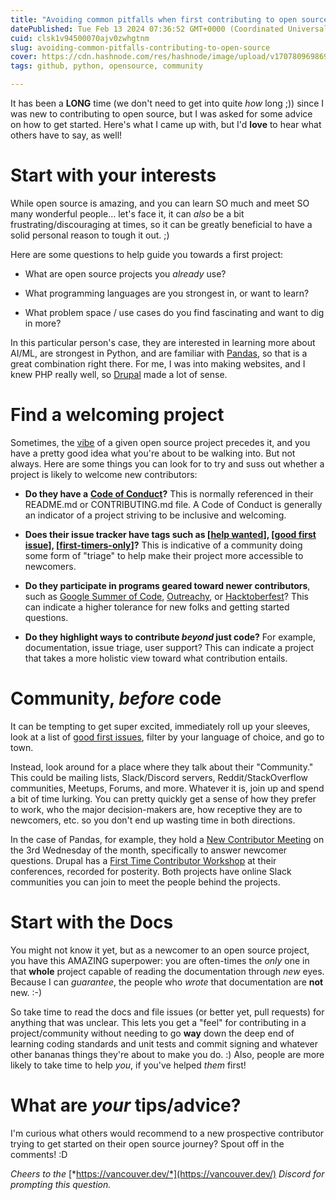 ```yaml
---
title: "Avoiding common pitfalls when first contributing to open source"
datePublished: Tue Feb 13 2024 07:36:52 GMT+0000 (Coordinated Universal Time)
cuid: clsk1v94500070ajv0zwhgtnm
slug: avoiding-common-pitfalls-contributing-to-open-source
cover: https://cdn.hashnode.com/res/hashnode/image/upload/v1707809698699/a4982bf5-13dd-4430-8187-d0bc140e589f.jpeg
tags: github, python, opensource, community

---
```


It has been a **LONG** time (we don't need to get into quite *how* long ;)) since I was new to contributing to open source, but I was asked for some advice on how to get started. Here's what I came up with, but I'd **love** to hear what others have to say, as well!

# Start with your interests

While open source is amazing, and you can learn SO much and meet SO many wonderful people... let's face it, it can *also* be a bit frustrating/discouraging at times, so it can be greatly beneficial to have a solid personal reason to tough it out. ;)

Here are some questions to help guide you towards a first project:

* What are open source projects you *already* use?
    
* What programming languages are you strongest in, or want to learn?
    
* What problem space / use cases do you find fascinating and want to dig in more?
    

In this particular person's case, they are interested in learning more about AI/ML, are strongest in Python, and are familiar with [Pandas](https://github.com/pandas-dev/pandas/), so that is a great combination right there. For me, I was into making websites, and I knew PHP really well, so [Drupal](https://www.drupal.org/) made a lot of sense.

# Find a welcoming project

Sometimes, the [vibe](https://lkml.iu.edu/hypermail/linux/kernel/2401.3/04208.html) of a given open source project precedes it, and you have a pretty good idea what you're about to be walking into. But not always. Here are some things you can look for to try and suss out whether a project is likely to welcome new contributors:

* **Do they have a** [**Code of Conduct**](https://www.contributor-covenant.org/version/1/4/code-of-conduct/)**?** This is normally referenced in their README.md or CONTRIBUTING.md file. A Code of Conduct is generally an indicator of a project striving to be inclusive and welcoming.
    
* **Does their issue tracker have tags such as \[**[**help wanted**](https://github.com/search?q=label%3Ahelp-wanted&type=issues)**\], \[**[**good first issue**](https://github.com/search?q=label%3Agood-first-issue&type=issues)**\], \[**[**first-timers-only**](https://github.com/search?q=label%3Afirst-timers-only&state=open&type=Issues)**\]?** This is indicative of a community doing some form of "triage" to help make their project more accessible to newcomers.
    
* **Do they participate in programs geared toward newer contributors**, such as [Google Summer of Code](https://summerofcode.withgoogle.com/), [Outreachy](https://www.outreachy.org/), or [Hacktoberfest](https://hacktoberfest.com/)? This can indicate a higher tolerance for new folks and getting started questions.
    
* **Do they highlight ways to contribute *beyond* just code?** For example, documentation, issue triage, user support? This can indicate a project that takes a more holistic view toward what contribution entails.
    

# Community, *before* code

It can be tempting to get super excited, immediately roll up your sleeves, look at a list of [good first issues](https://goodfirstissue.dev/), filter by your language of choice, and go to town.

Instead, look around for a place where they talk about their "Community." This could be mailing lists, Slack/Discord servers, Reddit/StackOverflow communities, Meetups, Forums, and more. Whatever it is, join up and spend a bit of time lurking. You can pretty quickly get a sense of how they prefer to work, who the major decision-makers are, how receptive they are to newcomers, etc. so you don't end up wasting time in both directions.

In the case of Pandas, for example, they hold a [New Contributor Meeting](https://pandas.pydata.org/docs/development/community.html#new-contributor-meeting) on the 3rd Wednesday of the month, specifically to answer newcomer questions. Drupal has a [First Time Contributor Workshop](https://www.youtube.com/watch?v=0K0uIgKaVNQ) at their conferences, recorded for posterity. Both projects have online Slack communities you can join to meet the people behind the projects.

# Start with the Docs

You might not know it yet, but as a newcomer to an open source project, you have this AMAZING superpower: you are often-times the *only* one in that **whole** project capable of reading the documentation through *new* eyes. Because I can *guarantee*, the people who *wrote* that documentation are **not** new. :-)

So take time to read the docs and file issues (or better yet, pull requests) for anything that was unclear. This lets you get a "feel" for contributing in a project/community without needing to go **way** down the deep end of learning coding standards and unit tests and commit signing and whatever other bananas things they're about to make you do. :) Also, people are more likely to take time to help *you*, if you've helped *them* first!

# What are *your* tips/advice?

I'm curious what others would recommend to a new prospective contributor trying to get started on their open source journey? Spout off in the comments! :D

*Cheers to the* [*https://vancouver.dev/*](https://vancouver.dev/) *Discord for prompting this question.*